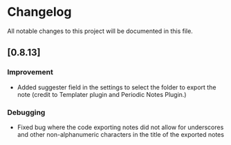 # Changelog

All notable changes to this project will be documented in this file.  

## [0.8.13] 

### Improvement
- Added suggester field in the settings to select the folder to export the note (credit to Templater plugin and Periodic Notes Plugin.)

### Debugging
- Fixed bug where the code exporting notes did not allow for underscores and other non-alphanumeric characters in the title of the exported notes
 